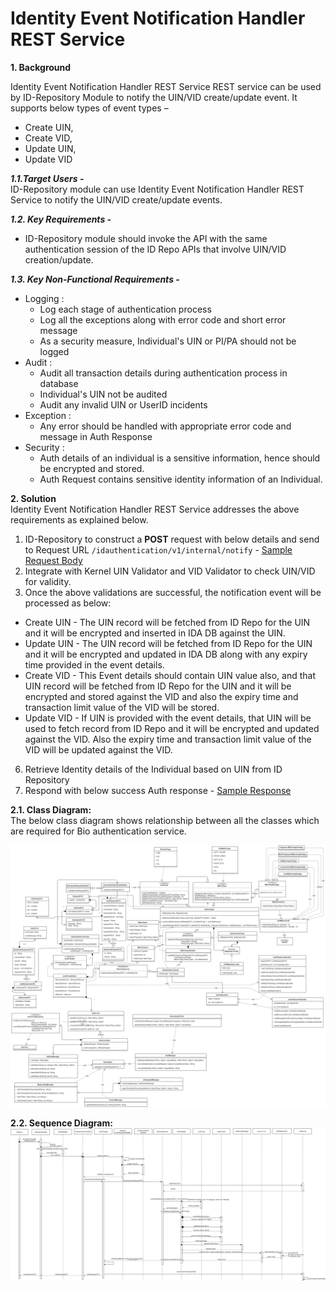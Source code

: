 # Identity Event Notification Handler REST Service


**1. Background**

Identity Event Notification Handler REST Service REST service can be used by ID-Repository Module to notify the UIN/VID create/update event. It supports below types of event types –
 - Create UIN, 
 - Create VID, 
 - Update UIN, 
 - Update VID


 ***1.1.Target Users -***  
ID-Repository module can use Identity Event Notification Handler REST Service to notify the UIN/VID create/update events.

 ***1.2. Key Requirements -***   
-	ID-Repository module should invoke the API with the same authentication session of the ID Repo APIs that involve UIN/VID creation/update.

 ***1.3. Key Non-Functional Requirements -***   
-	Logging :
	-	Log each stage of authentication process
	-	Log all the exceptions along with error code and short error message
	-	As a security measure, Individual's UIN or PI/PA should not be logged
-	Audit :
	-	Audit all transaction details during authentication process in database
	-	Individual's UIN not be audited
	-	Audit any invalid UIN or UserID incidents
-	Exception :
	-	Any error should be handled with appropriate error code and message in Auth Response 
-	Security :
	-	Auth details of an individual is a sensitive information, hence should be encrypted and stored.
	-	Auth Request contains sensitive identity information of an Individual.


**2. Solution**   
Identity Event Notification Handler REST Service addresses the above requirements as explained below.

1.	ID-Repository to construct a **POST** request with below details and send to Request URL `/idauthentication/v1/internal/notify` - [Sample Request Body](https://github.com/mosip/mosip-docs/wiki/ID-Authentication-APIs#authentication-service-internal)
2.	Integrate with Kernel UIN Validator and VID Validator to check UIN/VID for validity. 
3.	Once the above validations are successful, the notification event will be processed as below: 
- Create UIN -  The UIN record will be fetched from ID Repo for the UIN and it will be encrypted and inserted in IDA DB against the UIN.
- Update UIN -  The UIN record will be fetched from ID Repo for the UIN and it will be encrypted and updated in IDA DB along with any expiry time provided in the event details.
- Create VID - This Event details should contain UIN value also, and that UIN record will be fetched from ID Repo for the UIN and it will be encrypted and stored against the VID and also the expiry time and transaction limit value of the VID will be stored.
- Update VID - If UIN is provided with the event details, that UIN will be used to fetch record from ID Repo and it will be encrypted and updated against the VID. Also the expiry time and transaction limit value of the VID will be updated against the VID.
6.	Retrieve Identity details of the Individual based on UIN from ID Repository
7.	Respond with below success Auth response - [Sample Response](https://github.com/mosip/mosip-docs/wiki/ID-Authentication-APIs#success-response-3)

**2.1. Class Diagram:**   
The below class diagram shows relationship between all the classes which are required for Bio authentication service.

![Internal Auth Class Diagram](_images/Internal_Auth_Class_Diagram.PNG)

**2.2. Sequence Diagram:**   
![Internal Auth Sequence Diagram](_images/Internal_Auth_Sequence_Diagram.PNG)

